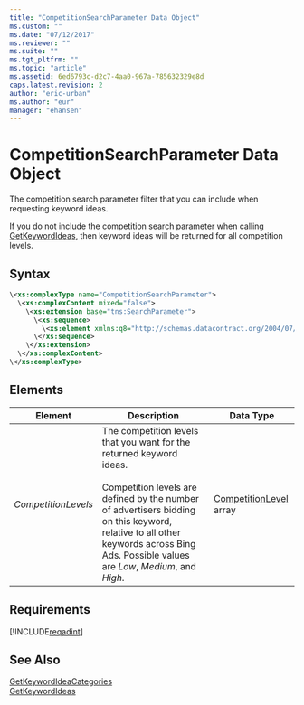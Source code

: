 ```yaml
---
title: "CompetitionSearchParameter Data Object"
ms.custom: ""
ms.date: "07/12/2017"
ms.reviewer: ""
ms.suite: ""
ms.tgt_pltfrm: ""
ms.topic: "article"
ms.assetid: 6ed6793c-d2c7-4aa0-967a-785632329e8d
caps.latest.revision: 2
author: "eric-urban"
ms.author: "eur"
manager: "ehansen"
---
```

# CompetitionSearchParameter Data Object
The competition search parameter filter that you can include when requesting keyword ideas.

If you do not include the competition search parameter when calling [GetKeywordIdeas](../adinsight-api/getkeywordideas-service-operation.md), then keyword ideas will be returned for all competition levels.

## Syntax

```xml
\<xs:complexType name="CompetitionSearchParameter">
  \<xs:complexContent mixed="false">
    \<xs:extension base="tns:SearchParameter">
      \<xs:sequence>
        \<xs:element xmlns:q8="http://schemas.datacontract.org/2004/07/Microsoft.BingAds.Advertiser.AdInsight.Api.DataContract.V11.Entity.Common" minOccurs="0" name="CompetitionLevels" nillable="true" type="q8:ArrayOfCompetitionLevel"/>
      \</xs:sequence>
    \</xs:extension>
  \</xs:complexContent>
\</xs:complexType>
```

## <a name="Elements"></a>Elements

|Element|Description|Data Type|
|-----------|---------------|-------------|
|*CompetitionLevels*|The competition levels that you want for the returned keyword ideas.<br/><br/>Competition levels are defined by the number of advertisers bidding on this keyword, relative to all other keywords across Bing Ads. Possible values are *Low*, *Medium*, and *High*.|[CompetitionLevel](../adinsight-api/competitionlevel-value-set.md) array|

## Requirements
[!INCLUDE[reqadint](../adinsight-api/includes/reqadint.md)]
## See Also
[GetKeywordIdeaCategories](../adinsight-api/getkeywordideacategories-service-operation.md)  
[GetKeywordIdeas](../adinsight-api/getkeywordideas-service-operation.md)  
